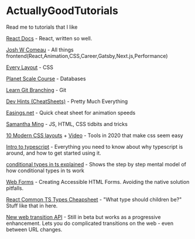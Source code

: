 # ActuallyGoodTutorials
Read me to tutorials that I like

[React Docs](https://react.dev/) - React, written so well.

[Josh W Comeau](https://www.joshwcomeau.com/) - All things frontend(React,Animation,CSS,Career,Gatsby,Next.js,Performance)

[Every Layout](https://every-layout.dev/) - CSS

[Planet Scale Course](https://planetscale.com/courses/mysql-for-developers/introduction/course-introduction) - Databases

[Learn Git Branching](https://learngitbranching.js.org/?locale=en_US) - Git

[Dev Hints (CheatSheets)](https://devhints.io/) - Pretty Much Everything

[Easings.net](https://easings.net/) - Quick cheat sheet for animation speeds

[Samantha Ming](https://www.samanthaming.com/) - JS, HTML, CSS tidbits and tricks

[10 Modern CSS layouts](https://1linelayouts.glitch.me/) + [Video](https://www.youtube.com/watch?v=qm0IfG1GyZU) - Tools in 2020 that make css seem easy

[Intro to typescript](https://basarat.gitbook.io/typescript/) - Everything you need to know about why typescript is around, and how to get started using it.

[conditional types in ts explained](https://mariusschulz.com/blog/conditional-types-in-typescript) - Shows the step by step mental model of how conditional types in ts work

[Web Forms](https://css-tricks.com/making-disabled-buttons-more-inclusive/) - Creating Accessible HTML Forms. Avoiding the native solution pitfalls.

[React Common TS Types Cheapsheet](https://react-typescript-cheatsheet.netlify.app/docs/basic/getting-started/basic_type_example/) - "What type should children be?" Stuff like that in here.

[New web transition API](https://developer.chrome.com/docs/web-platform/view-transitions/) - Still in beta but works as a progressive enhancement. Lets you do complicated transitions on the web - even between URL changes.

